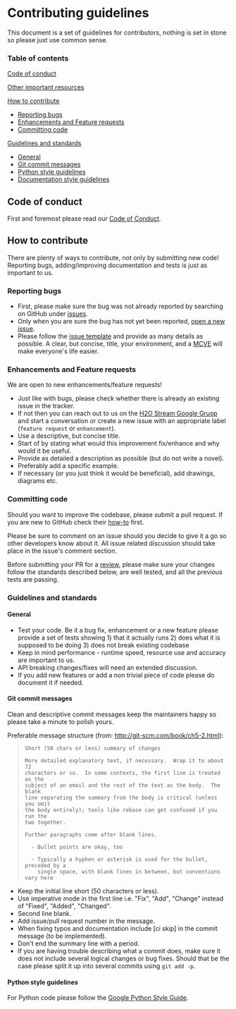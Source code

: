 # Contributing guidelines

This document is a set of guidelines for contributors, nothing is set in stone so please just use common sense.

### Table of contents

[Code of conduct](#code-of-conduct)

[Other important resources](#other-important-documents)

[How to contribute](#how-to-contribute)

* [Reporting bugs](#reporting-bugs)
* [Enhancements and Feature requests](#enhancements-and-feature-requests)
* [Committing code](#committing-code)

[Guidelines and standards](#guidelines-and-standards)

* [General](#general)
* [Git commit messages](#git-commit-messages)
* [Python style guidelines](#python-style-guidelines)
* [Documentation style guidelines](#documentation-style-guidelines)

## Code of conduct

First and foremost please read our [Code of Conduct](CODE_OF_CONDUCT.md).

## How to contribute

There are plenty of ways to contribute, not only by submitting new code! Reporting bugs, adding/improving documentation and tests is just as important to us.

### Reporting bugs

* First, please make sure the bug was not already reported by searching on GitHub under [issues](https://github.com/h2oai/datatable/issues).
* Only when you are sure the bug has not yet been reported, [open a new issue](https://github.com/h2oai/datatable/issues/new).
* Please follow the [issue template](ISSUE_TEMPLATE.md) and provide as many details as possible. A clear, but concise, title, your environment, and a [MCVE](https://stackoverflow.com/help/mcve) will make everyone's life easier.

### Enhancements and Feature requests

We are open to new enhancements/feature requests!

* Just like with bugs, please check whether there is already an existing issue in the tracker.
* If not then you can reach out to us on the [H2O Stream Google Gruop](https://groups.google.com/forum/#!forum/h2ostream) and start a conversation or
create a new issue with an appropriate label (`feature request` or `enhancement`).
* Use a descriptive, but concise title.
* Start of by stating what would this improvement fix/enhance and why would it be useful.
* Provide as detailed a description as possible (but do not write a novel).
* Preferably add a specific example.
* If necessary (or you just think it would be beneficial), add drawings, diagrams etc.

### Committing code

Should you want to improve the codebase, please submit a pull request. If you are new to GitHub check their [how-to](https://help.github.com/articles/using-pull-requests/) first.

Please be sure to comment on an issue should you decide to give it a go so other developers know about it. All issue related discussion should take place in the issue's comment section.

Before submitting your PR for a [review](https://github.com/h2oai/datatable/pulls), please make sure your changes follow the standards described below, are well tested, and all the previous tests are passing.

### Guidelines and standards

#### General

* Test your code. Be it a bug fix, enhancement or a new feature please provide a set of tests showing 1) that it actually runs 2) does what it is supposed to be doing 3) does not break existing codebase
* Keep in mind performance - runtime speed, resource use and accuracy are important to us.
* API breaking changes/fixes will need an extended discussion.
* If you add new features or add a non trivial piece of code please do document it if needed.

#### Git commit messages

Clean and descriptive commit messages keep the maintainers happy so please take a minute to polish yours.

Preferable message structure (from: http://git-scm.com/book/ch5-2.html):

> ```
> Short (50 chars or less) summary of changes
> 
> More detailed explanatory text, if necessary.  Wrap it to about 72
> characters or so.  In some contexts, the first line is treated as the
> subject of an email and the rest of the text as the body.  The blank
> line separating the summary from the body is critical (unless you omit
> the body entirely); tools like rebase can get confused if you run the
> two together.
> 
> Further paragraphs come after blank lines.
> 
>   - Bullet points are okay, too
> 
>   - Typically a hyphen or asterisk is used for the bullet, preceded by a
>     single space, with blank lines in between, but conventions vary here
> ```

* Keep the initial line short (50 characters or less).
* Use imperative mode in the first line i.e. "Fix", "Add", "Change" instead of "Fixed", "Added", "Changed".
* Second line blank.
* Add issue/pull request number in the message.
* When fixing typos and documentation include [ci skip] in the commit message (to be implemented).
* Don't end the summary line with a period.
* If you are having trouble describing what a commit does, make sure it does not include several logical changes or bug fixes.
Should that be the case please split it up into several commits using `git add -p`.

#### Python style guidelines

For Python code please follow the [Google Python Style Guide](https://google.github.io/styleguide/pyguide.html).

